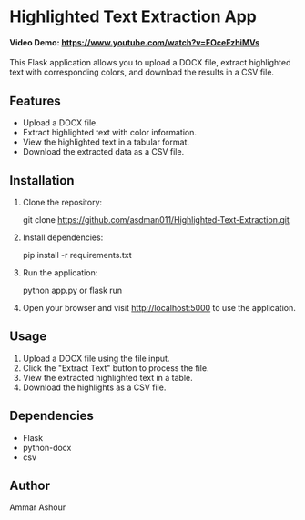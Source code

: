 # Highlighted Text Extraction App
#### Video Demo:  <https://www.youtube.com/watch?v=FOceFzhiMVs>
This Flask application allows you to upload a DOCX file, extract highlighted text with corresponding colors, and download the results in a CSV file.

## Features

- Upload a DOCX file.
- Extract highlighted text with color information.
- View the highlighted text in a tabular format.
- Download the extracted data as a CSV file.

## Installation

1. Clone the repository:

    git clone https://github.com/asdman011/Highlighted-Text-Extraction.git

2. Install dependencies:

    pip install -r requirements.txt


3. Run the application:


    python app.py
or
    flask run


4. Open your browser and visit [http://localhost:5000](http://localhost:5000) to use the application.

## Usage

1. Upload a DOCX file using the file input.
2. Click the "Extract Text" button to process the file.
3. View the extracted highlighted text in a table.
4. Download the highlights as a CSV file.


## Dependencies

- Flask
- python-docx
- csv

## Author

Ammar Ashour

